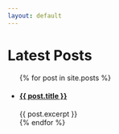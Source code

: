 ```yaml
---
layout: default
---
```

<h1>Latest Posts</h1>

<ul>
  {% for post in site.posts %}
    <li>
      <h4><a href="{{ post.url }}">{{ post.title }}</a></h4>
      {{ post.excerpt }}
    </li>
  {% endfor %}
</ul>
